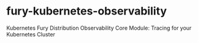 # fury-kubernetes-observability
Kubernetes Fury Distribution Observability Core Module: Tracing for your Kubernetes Cluster
